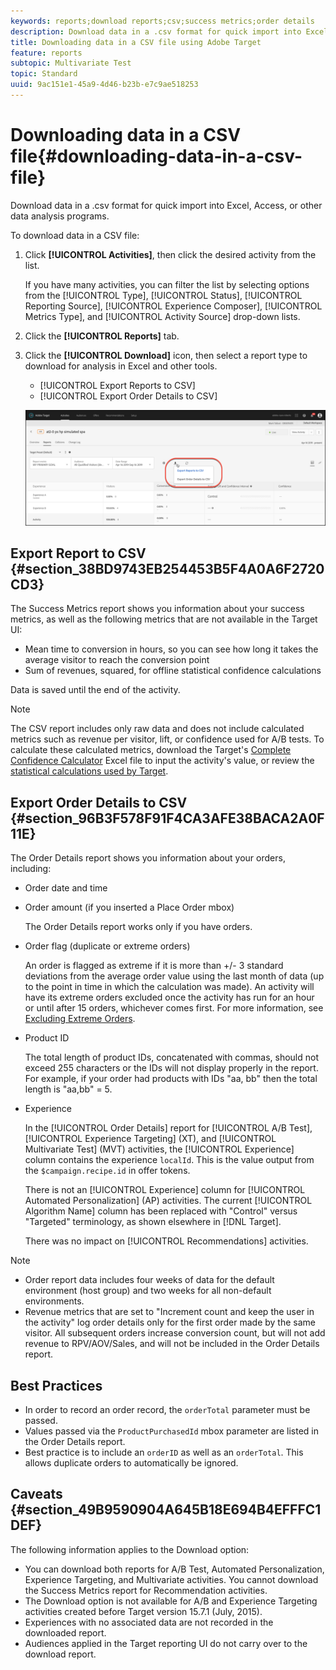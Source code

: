 ```yaml
---
keywords: reports;download reports;csv;success metrics;order details
description: Download data in a .csv format for quick import into Excel, Access, or other data analysis programs using Adobe Target.
title: Downloading data in a CSV file using Adobe Target
feature: reports
subtopic: Multivariate Test
topic: Standard
uuid: 9ac151e1-45a9-4d46-b23b-e7c9ae518253
---
```


# Downloading data in a CSV file{#downloading-data-in-a-csv-file}

Download data in a .csv format for quick import into Excel, Access, or other data analysis programs.

To download data in a CSV file:

1. Click **[!UICONTROL Activities]**, then click the desired activity from the list.

   If you have many activities, you can filter the list by selecting options from the [!UICONTROL Type], [!UICONTROL Status], [!UICONTROL Reporting Source], [!UICONTROL Experience Composer], [!UICONTROL Metrics Type], and [!UICONTROL Activity Source] drop-down lists. 

1. Click the **[!UICONTROL Reports]** tab. 
1. Click the **[!UICONTROL Download]** icon, then select a report type to download for analysis in Excel and other tools.

   * [!UICONTROL Export Reports to CSV]
   * [!UICONTROL Export Order Details to CSV]

   ![Download options](/help/c-reports/assets/download-options.png)

## Export Report to CSV {#section_38BD9743EB254453B5F4A0A6F2720CD3}

The Success Metrics report shows you information about your success metrics, as well as the following metrics that are not available in the Target UI:

* Mean time to conversion in hours, so you can see how long it takes the average visitor to reach the conversion point 
* Sum of revenues, squared, for offline statistical confidence calculations

Data is saved until the end of the activity.

>[!NOTE]
>
>The CSV report includes only raw data and does not include calculated metrics such as revenue per visitor, lift, or confidence used for A/B tests. To calculate these calculated metrics, download the Target's [Complete Confidence Calculator](/help/assets/complete_confidence_calculator.xlsx) Excel file to input the activity's value, or review the [statistical calculations used by Target](/help/assets/statistical-calculations.pdf).

## Export Order Details to CSV {#section_96B3F578F91F4CA3AFE38BACA2A0F11E}

The Order Details report shows you information about your orders, including:

* Order date and time 
* Order amount (if you inserted a Place Order mbox)

  The Order Details report works only if you have orders. 

* Order flag (duplicate or extreme orders)

  An order is flagged as extreme if it is more than +/- 3 standard deviations from the average order value using the last month of data (up to the point in time in which the calculation was made). An activity will have its extreme orders excluded once the activity has run for an hour or until after 15 orders, whichever comes first. For more information, see [Excluding Extreme Orders](../c-reports/c-report-settings/excluding-extreme-orders.md#task_2AE7743FFCDD466DAEEB720BE5F33DAA). 

* Product ID

  The total length of product IDs, concatenated with commas, should not exceed 255 characters or the IDs will not display properly in the report. For example, if your order had products with IDs "aa, bb" then the total length is "aa,bb" = 5. 

* Experience

  In the [!UICONTROL Order Details] report for [!UICONTROL A/B Test], [!UICONTROL Experience Targeting] (XT), and [!UICONTROL Multivariate Test] (MVT) activities, the [!UICONTROL Experience] column contains the experience `localId`. This is the value output from the `$campaign.recipe.id` in offer tokens.

  There is not an [!UICONTROL Experience] column for [!UICONTROL Automated Personalization] (AP) activities. The current [!UICONTROL Algorithm Name] column has been replaced with "Control" versus "Targeted" terminology, as shown elsewhere in [!DNL Target].

  There was no impact on [!UICONTROL Recommendations] activities.

>[!NOTE]
>
>* Order report data includes four weeks of data for the default environment (host group) and two weeks for all non-default environments.
>* Revenue metrics that are set to "Increment count and keep the user in the activity" log order details only for the first order made by the same visitor. All subsequent orders increase conversion count, but will not add revenue to RPV/AOV/Sales, and will not be included in the Order Details report.

## Best Practices

* In order to record an order record, the `orderTotal` parameter must be passed. 
* Values passed via the `ProductPurchasedId` mbox parameter are listed in the Order Details report. 
* Best practice is to include an `orderID` as well as an `orderTotal`. This allows duplicate orders to automatically be ignored.

## Caveats {#section_49B9590904A645B18E694B4EFFFC1DEF}

The following information applies to the Download option:

* You can download both reports for A/B Test, Automated Personalization, Experience Targeting, and Multivariate activities. You cannot download the Success Metrics report for Recommendation activities. 
* The Download option is not available for A/B and Experience Targeting activities created before Target version 15.7.1 (July, 2015). 
* Experiences with no associated data are not recorded in the downloaded report.
* Audiences applied in the Target reporting UI do not carry over to the download report.
